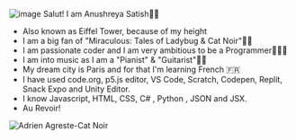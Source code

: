  ![image](https://user-images.githubusercontent.com/75848533/125161128-2b272480-e19e-11eb-9a98-8b1bfd5cf33b.png)  Salut! I am Anushreya Satish👋🏻
- Also known as Eiffel Tower, because of my height
- I am a big fan of "Miraculous: Tales of Ladybug & Cat Noir"🐞🐾
- I am passionate coder and I am very ambitious to be a Programmer👩🏻‍💻
- I am into music as I am a "Pianist" & "Guitarist"🎹🎸
- My dream city is Paris and for that I'm learning French 🇫🇷
- I have used code.org, p5.js editor, VS Code, Scratch, Codepen, Replit, Snack Expo and Unity Editor.
- I know Javascript, HTML, CSS, C# , Python , JSON and JSX.
- Au Revoir!
                                                                                                                 
![Adrien Agreste-Cat Noir](https://user-images.githubusercontent.com/75848533/125045939-276ea180-e0bb-11eb-8dd5-0bbb17387161.png)
